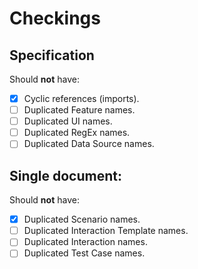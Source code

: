 # Checkings

## Specification

Should **not** have:
- [X] Cyclic references (imports).
- [ ] Duplicated Feature names.
- [ ] Duplicated UI names.
- [ ] Duplicated RegEx names.
- [ ] Duplicated Data Source names.

## Single document:

Should **not** have:
- [X] Duplicated Scenario names.
- [ ] Duplicated Interaction Template names.
- [ ] Duplicated Interaction names.
- [ ] Duplicated Test Case names.